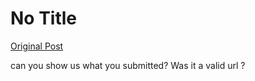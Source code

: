 # No Title

[Original Post](https://discourse.onlinedegree.iitm.ac.in/t/169029/668)

<p>can you show us what you submitted? Was it a valid url ?</p>